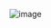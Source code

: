 ![image](https://github.com/trishaDas13/Notepad-React/assets/126088849/ee96618a-b957-4e31-9bcb-9aa03e98f9f2)

